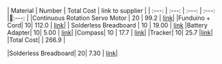 | Material | Number |  Total Cost | link to supplier |
| :---: | :---: | :---: | :---: |:---: | 
|Continuous Rotation Servo Motor | 20 | 99.2 | [link](http://www.aliexpress.com/item/Freeship-5x-360-degree-Continuous-Rotation-Servos-DC-Gear-Motor-Smart-Car-Robot-4kg-cm-DC/725050285.html)|
|Funduino + Cord| 10|  112.0 | [link](http://www.aliexpress.com/item/Freeshipping-UNO-R3-MEGA328P-ATMEGA16U2-for-Arduino-Compatible/1078446283.html)|
| Solderless Breadboard | 10 | 19.00 | [link](http://www.aliexpress.com/item/400-tie-point-white-Solderless-Breadboard-half-size-breadboard-experiment-breadboard/1637007052.html)
|Battery Adapter| 10| 5.00 | [link](http://www.aliexpress.com/item/Fast-shipping-UNO-R3-9V-Battery-Connector-9V-battery-clip-for-arduino-10pcs-lot-in-stock/1097802048.html)|
|Compass| 10 | 17.7 | [link](http://www.aliexpress.com/item/GY-273-HMC5883L-module-electronic-compass-electronic-compass-axis-magnetic-sensor-module/1121456959.html)|
|Tracker| 10| 25.7 |[link](http://www.aliexpress.com/item/Free-Shipping-10PCS-LOT-GY-521-MPU-6050-Module-mpu6050-module-3-Axis-analog-gyro-sensors/698205968.html)|
|Total Cost| | 266.9 |

<!--|Ultrasonic| 1| 1.37| [link](http://www.aliexpress.com/item/Free-shipping-HC-SR04-Ultrasonic-module-ultrasonic-ranging-modules-ranging-module-Ultrasonic-Sensors-FOR-arduino-Hot/610440655.html)|-->

<!--|JumperCables| 10| 0.5|  [link](http://www.aliexpress.com/item/Male-to-Male-Solderless-Flexible-Breadboard-Jumper-Cables-Wires-130-pcs-for-Arduino/934629979.html)| -->

<!--
|Box| 1| 0| nearly any box will do|-->

<!--|9V Battery| 10| 15.0 | [link](http://www.amazon.com/Duracell-Procell-Volt-Batteries-Pack/dp/B002UGVWA4/ref=sr_1_1?ie=UTF8&qid=1387393252&sr=8-1&keywords=9v)|-->

|Solderless Breadboard| 20| 7.30 | [link](http://www.aliexpress.com/item/50pcs-Mini-Solderless-Prototype-Breadboard-170-Tie-points-for-Shield-free-shipping/1554785163.html)|
